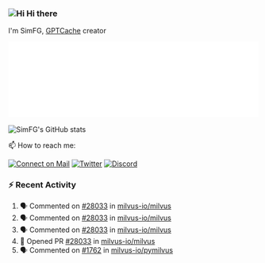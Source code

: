 ### <img src='https://qpluspicture.oss-cn-beijing.aliyuncs.com/6LjjQA/Hi.gif' alt='Hi' width="24"/> Hi there

I'm SimFG, [GPTCache](https://github.com/zilliztech/GPTCache) creator

![Metrics 👋](/metrics.plugin.followup.user.svg)

![SimFG's GitHub stats](https://github-readme-stats.vercel.app/api?username=SimFG&show_icons=true&theme=radical&count_private=true)

📫 How to reach me:

[![Connect on Mail](https://img.shields.io/badge/Ask%20me-anything-1abc9c.svg)](mailto:1142838399@qq.com)
[![Twitter](https://img.shields.io/twitter/follow/FogSim?style=social)](https://twitter.com/FogSim)
[![Discord](https://img.shields.io/discord/1092648432495251507?label=Discord&logo=discord)](https://discord.gg/Q8C6WEjSWV)

### :zap: Recent Activity

<!--START_SECTION:activity-->
1. 🗣 Commented on [#28033](https://github.com/milvus-io/milvus/issues/28033) in [milvus-io/milvus](https://github.com/milvus-io/milvus)
2. 🗣 Commented on [#28033](https://github.com/milvus-io/milvus/issues/28033) in [milvus-io/milvus](https://github.com/milvus-io/milvus)
3. 🗣 Commented on [#28033](https://github.com/milvus-io/milvus/issues/28033) in [milvus-io/milvus](https://github.com/milvus-io/milvus)
4. 💪 Opened PR [#28033](https://github.com/milvus-io/milvus/pull/28033) in [milvus-io/milvus](https://github.com/milvus-io/milvus)
5. 🗣 Commented on [#1762](https://github.com/milvus-io/pymilvus/issues/1762) in [milvus-io/pymilvus](https://github.com/milvus-io/pymilvus)
<!--END_SECTION:activity-->

